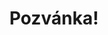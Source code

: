 ---
title: Pozvánka!
address: Milá Aničko
pronoun: tě
checkout: mrkni
rsvp: dej
rsvp2: dorazíš
rsvp3: chceš
---